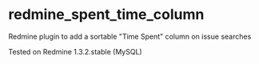 redmine_spent_time_column
=========================

Redmine plugin to add a sortable "Time Spent" column on issue searches

Tested on Redmine 1.3.2.stable (MySQL)

